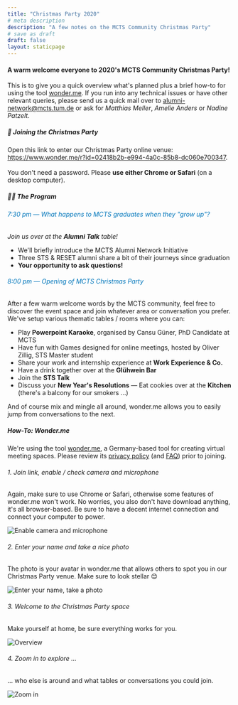 ```yaml
---
title: "Christmas Party 2020"
# meta description
description: "A few notes on the MCTS Community Christmas Party"
# save as draft
draft: false
layout: staticpage
---
```


#### A warm welcome everyone to 2020's MCTS Community Christmas Party!

This is to give you a quick overview what's planned plus a brief how-to for using the tool <a href='https://wonder.me'>wonder.me</a>. If you run into any technical issues or have other relevant queries, please send us a quick mail over to <a href='mailto:alumni-network@mcts.tum.de'>alumni-network@mcts.tum.de</a> or ask for <i>Matthias Meller</i>, <i>Amelie Anders</i> or <i>Nadine Patzelt</i>.

##### 🎄 Joining the Christmas Party

Open this link to enter our Christmas Party online venue: <a href='https://www.wonder.me/r?id=02418b2b-e994-4a0c-85b8-dc060e700347'>https://www.wonder.me/r?id=02418b2b-e994-4a0c-85b8-dc060e700347</a>. <br><br>You don't need a password. Please <b>use either Chrome or Safari</b> (on a desktop computer).

##### 🧑‍🎄 The Program

###### <p style='color:#0076bb'>7:30 pm — What happens to MCTS graduates when they "grow up"?</p>

<i>Join us over at the <b>Alumni Talk</b> table!</i>

- We'll briefly introduce the MCTS Alumni Network Initiative
- Three STS & RESET alumni share a bit of their journeys since graduation
- <b>Your opportunity to ask questions!</b>

###### <p style='color:#0076bb'>8:00 pm — Opening of MCTS Christmas Party</p>

After a few warm welcome words by the MCTS community, feel free to discover the event space and join whatever area or conversation you prefer. We've setup various thematic tables / rooms where you can:

- Play <b>Powerpoint Karaoke</b>, organised by Cansu Güner, PhD Candidate at MCTS
- Have fun with Games designed for online meetings, hosted by Oliver Zillig, STS Master student
- Share your work and internship experience at <b>Work Experience & Co.</b>
- Have a drink together over at the <b>Glühwein Bar</b>
- Join the <b>STS Talk</b>
- Discuss your <b>New Year's Resolutions</b>
— Eat cookies over at the <b>Kitchen</b> (there's a balcony for our smokers …)

And of course mix and mingle all around, wonder.me allows you to easily jump from conversations to the next.

##### How-To: Wonder.me

We're using the tool <a href='https://wonder.me'>wonder.me</a>, a Germany-based tool for creating virtual meeting spaces. Please review its <a href='https://www.wonder.me/privacy-policy'>privacy policy</a> (and <a href='https://support.wonder.me/hc/en-us/articles/360013622577-Privacy-Security-FAQs'>FAQ</a>) prior to joining.

###### 1. Join link, enable / check camera and microphone

Again, make sure to use Chrome or Safari, otherwise some features of wonder.me won't work. No worries, you also don't have download anything, it's all browser-based. Be sure to have a decent internet connection and connect your computer to power.

![Enable camera and microphone](/alumni-network/images/01-wonder-enable-camera.png)

###### 2. Enter your name and take a nice photo

The photo is your avatar in wonder.me that allows others to spot you in our Christmas Party venue. Make sure to look stellar 😊

![Enter your name, take a photo](/alumni-network/images/02-wonder-type-name.png)

###### 3. Welcome to the Christmas Party space

Make yourself at home, be sure everything works for you.

![Overview](/alumni-network/images/03-wonder-overview.png)

###### 4. Zoom in to explore …

… who else is around and what tables or conversations you could join.

![Zoom in](/alumni-network/images/04-wonder-zoom-in.png)

